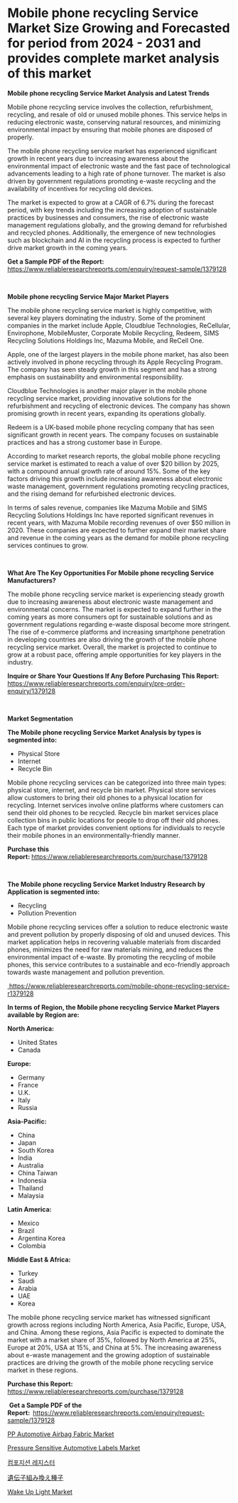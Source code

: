 <p><h1>Mobile phone recycling Service Market Size Growing and Forecasted for period from 2024 - 2031 and provides complete market analysis of this market</h1></p><p><strong>Mobile phone recycling Service Market Analysis and Latest Trends</strong></p>
<p><p>Mobile phone recycling service involves the collection, refurbishment, recycling, and resale of old or unused mobile phones. This service helps in reducing electronic waste, conserving natural resources, and minimizing environmental impact by ensuring that mobile phones are disposed of properly.</p><p>The mobile phone recycling service market has experienced significant growth in recent years due to increasing awareness about the environmental impact of electronic waste and the fast pace of technological advancements leading to a high rate of phone turnover. The market is also driven by government regulations promoting e-waste recycling and the availability of incentives for recycling old devices.</p><p>The market is expected to grow at a CAGR of 6.7% during the forecast period, with key trends including the increasing adoption of sustainable practices by businesses and consumers, the rise of electronic waste management regulations globally, and the growing demand for refurbished and recycled phones. Additionally, the emergence of new technologies such as blockchain and AI in the recycling process is expected to further drive market growth in the coming years.</p></p>
<p><strong>Get a Sample PDF of the Report:&nbsp;</strong> <a href="https://www.reliableresearchreports.com/enquiry/request-sample/1379128">https://www.reliableresearchreports.com/enquiry/request-sample/1379128</a></p>
<p>&nbsp;</p>
<p><strong>Mobile phone recycling Service Major Market Players</strong></p>
<p><p>The mobile phone recycling service market is highly competitive, with several key players dominating the industry. Some of the prominent companies in the market include Apple, Cloudblue Technologies, ReCellular, Envirophone, MobileMuster, Corporate Mobile Recycling, Redeem, SIMS Recycling Solutions Holdings Inc, Mazuma Mobile, and ReCell One.</p><p>Apple, one of the largest players in the mobile phone market, has also been actively involved in phone recycling through its Apple Recycling Program. The company has seen steady growth in this segment and has a strong emphasis on sustainability and environmental responsibility.</p><p>Cloudblue Technologies is another major player in the mobile phone recycling service market, providing innovative solutions for the refurbishment and recycling of electronic devices. The company has shown promising growth in recent years, expanding its operations globally.</p><p>Redeem is a UK-based mobile phone recycling company that has seen significant growth in recent years. The company focuses on sustainable practices and has a strong customer base in Europe.</p><p>According to market research reports, the global mobile phone recycling service market is estimated to reach a value of over $20 billion by 2025, with a compound annual growth rate of around 15%. Some of the key factors driving this growth include increasing awareness about electronic waste management, government regulations promoting recycling practices, and the rising demand for refurbished electronic devices.</p><p>In terms of sales revenue, companies like Mazuma Mobile and SIMS Recycling Solutions Holdings Inc have reported significant revenues in recent years, with Mazuma Mobile recording revenues of over $50 million in 2020. These companies are expected to further expand their market share and revenue in the coming years as the demand for mobile phone recycling services continues to grow.</p></p>
<p>&nbsp;</p>
<p><strong>What Are The Key Opportunities For Mobile phone recycling Service Manufacturers?</strong></p>
<p><p>The mobile phone recycling service market is experiencing steady growth due to increasing awareness about electronic waste management and environmental concerns. The market is expected to expand further in the coming years as more consumers opt for sustainable solutions and as government regulations regarding e-waste disposal become more stringent. The rise of e-commerce platforms and increasing smartphone penetration in developing countries are also driving the growth of the mobile phone recycling service market. Overall, the market is projected to continue to grow at a robust pace, offering ample opportunities for key players in the industry.</p></p>
<p><strong>Inquire or Share Your Questions If Any Before Purchasing This Report:</strong> <a href="https://www.reliableresearchreports.com/enquiry/pre-order-enquiry/1379128">https://www.reliableresearchreports.com/enquiry/pre-order-enquiry/1379128</a></p>
<p>&nbsp;</p>
<p><strong>Market Segmentation</strong></p>
<p><strong>The Mobile phone recycling Service Market Analysis by types is segmented into:</strong></p>
<p><ul><li>Physical Store</li><li>Internet</li><li>Recycle Bin</li></ul></p>
<p><p>Mobile phone recycling services can be categorized into three main types: physical store, internet, and recycle bin market. Physical store services allow customers to bring their old phones to a physical location for recycling. Internet services involve online platforms where customers can send their old phones to be recycled. Recycle bin market services place collection bins in public locations for people to drop off their old phones. Each type of market provides convenient options for individuals to recycle their mobile phones in an environmentally-friendly manner.</p></p>
<p><strong>Purchase this Report:&nbsp;</strong><a href="https://www.reliableresearchreports.com/purchase/1379128">https://www.reliableresearchreports.com/purchase/1379128</a></p>
<p>&nbsp;</p>
<p><strong>The Mobile phone recycling Service Market Industry Research by Application is segmented into:</strong></p>
<p><ul><li>Recycling</li><li>Pollution Prevention</li></ul></p>
<p><p>Mobile phone recycling services offer a solution to reduce electronic waste and prevent pollution by properly disposing of old and unused devices. This market application helps in recovering valuable materials from discarded phones, minimizes the need for raw materials mining, and reduces the environmental impact of e-waste. By promoting the recycling of mobile phones, this service contributes to a sustainable and eco-friendly approach towards waste management and pollution prevention.</p></p>
<p><a href="https://www.reliableresearchreports.com/mobile-phone-recycling-service-r1379128">&nbsp;https://www.reliableresearchreports.com/mobile-phone-recycling-service-r1379128</a></p>
<p><strong>In terms of Region, the Mobile phone recycling Service Market Players available by Region are:</strong></p>
<p>
    <p> <strong> North America: </strong>
        <ul>
            <li>United States</li>
            <li>Canada</li>
        </ul>
        </p> 
    <p> <strong> Europe: </strong>
        <ul>
            <li>Germany</li>
            <li>France</li>
            <li>U.K.</li>
            <li>Italy</li>
            <li>Russia</li>
        </ul>
        </p> 
    <p> <strong> Asia-Pacific: </strong>
        <ul>
            <li>China</li>
            <li>Japan</li>
            <li>South Korea</li>
            <li>India</li>
            <li>Australia</li>
            <li>China Taiwan</li>
            <li>Indonesia</li>
            <li>Thailand</li>
            <li>Malaysia</li>
        </ul>
        </p> 
    <p> <strong> Latin America: </strong>
        <ul>
            <li>Mexico</li>
            <li>Brazil</li>
            <li>Argentina Korea</li>
            <li>Colombia</li>
        </ul>
        </p> 
    <p> <strong> Middle East & Africa: </strong>
        <ul>
            <li>Turkey</li>
            <li>Saudi</li>
            <li>Arabia</li>
            <li>UAE</li>
            <li>Korea</li>
        </ul>
    </p>
    </p>
<p><p>The mobile phone recycling service market has witnessed significant growth across regions including North America, Asia Pacific, Europe, USA, and China. Among these regions, Asia Pacific is expected to dominate the market with a market share of 35%, followed by North America at 25%, Europe at 20%, USA at 15%, and China at 5%. The increasing awareness about e-waste management and the growing adoption of sustainable practices are driving the growth of the mobile phone recycling service market in these regions.</p></p>
<p><strong>Purchase this Report: </strong><a href="https://www.reliableresearchreports.com/purchase/1379128">https://www.reliableresearchreports.com/purchase/1379128</a></p>
<p>&nbsp;<strong>Get a Sample PDF of the Report:&nbsp;&nbsp;</strong><a href="https://www.reliableresearchreports.com/enquiry/request-sample/1379128">https://www.reliableresearchreports.com/enquiry/request-sample/1379128</a></p>
<p><strong></strong></p>
<p><p><a href="https://www.linkedin.com/pulse/pp-automotive-airbag-fabric-market-provides-comprehensive-analysis-sk7ve">PP Automotive Airbag Fabric Market</a></p><p><a href="https://www.linkedin.com/pulse/pressure-sensitive-automotive-labels-market-size-global-bplpc">Pressure Sensitive Automotive Labels Market</a></p><p><a href="https://github.com/lzuwsfreyoq70/Market-Research-Report-List-2/blob/main/357758263138.md">컴포지션 레지스터</a></p><p><a href="https://github.com/deonnorth8/Market-Research-Report-List-1/blob/main/621927161666.md">遺伝子組み換え種子</a></p><p><a href="https://issuu.com/reportprime-2/docs/wake-up-light-market-size-2030.pptx">Wake Up Light Market</a></p></p>